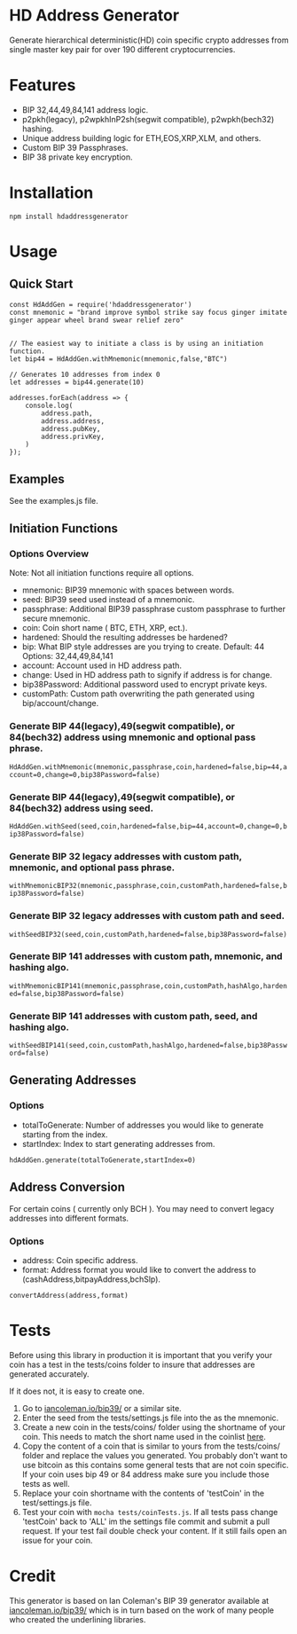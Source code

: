 # HD Address Generator

Generate hierarchical deterministic(HD) coin specific crypto addresses from single master key pair for over 190 different cryptocurrencies.

# Features 

- BIP 32,44,49,84,141 address logic. 
- p2pkh(legacy), p2wpkhInP2sh(segwit compatible), p2wpkh(bech32) hashing.
- Unique address building logic for ETH,EOS,XRP,XLM, and others. 
- Custom BIP 39 Passphrases.
- BIP 38 private key encryption.

# Installation  

`
npm install hdaddressgenerator
`

# Usage


## Quick Start
```
const HdAddGen = require('hdaddressgenerator')
const mnemonic = "brand improve symbol strike say focus ginger imitate ginger appear wheel brand swear relief zero"


// The easiest way to initiate a class is by using an initiation function.  
let bip44 = HdAddGen.withMnemonic(mnemonic,false,"BTC")

// Generates 10 addresses from index 0
let addresses = bip44.generate(10)

addresses.forEach(address => {
    console.log(
        address.path,
        address.address,
        address.pubKey,
        address.privKey,
    )
});

```

## Examples

See the examples.js file. 

## Initiation Functions


### Options Overview

Note: Not all initiation functions require all options.

- mnemonic: BIP39 mnemonic with spaces between words.
- seed: BIP39 seed used instead of a mnemonic.
- passphrase: Additional BIP39 passphrase custom passphrase to further secure mnemonic.
- coin: Coin short name ( BTC, ETH, XRP, ect.).
- hardened: Should the resulting addresses be hardened?
- bip: What BIP style addresses are you trying to create. Default: 44 Options: 32,44,49,84,141
- account: Account used in HD address path. 
- change: Used in HD address path to signify if address is for change.
- bip38Password: Additional password used to encrypt private keys.
- customPath: Custom path overwriting the path generated using bip/account/change.


### Generate BIP 44(legacy),49(segwit compatible), or 84(bech32) address using mnemonic and optional pass phrase.

`
HdAddGen.withMnemonic(mnemonic,passphrase,coin,hardened=false,bip=44,account=0,change=0,bip38Password=false)
`

### Generate BIP 44(legacy),49(segwit compatible), or 84(bech32) address using seed.

`
HdAddGen.withSeed(seed,coin,hardened=false,bip=44,account=0,change=0,bip38Password=false)
`

### Generate BIP 32 legacy addresses with custom path, mnemonic, and optional pass phrase. 

`
withMnemonicBIP32(mnemonic,passphrase,coin,customPath,hardened=false,bip38Password=false)
`

### Generate BIP 32 legacy addresses with custom path and seed. 

`
withSeedBIP32(seed,coin,customPath,hardened=false,bip38Password=false)
`

### Generate BIP 141 addresses with custom path, mnemonic, and hashing algo. 

`
withMnemonicBIP141(mnemonic,passphrase,coin,customPath,hashAlgo,hardened=false,bip38Password=false)
`

### Generate BIP 141 addresses with custom path, seed, and hashing algo. 

`
withSeedBIP141(seed,coin,customPath,hashAlgo,hardened=false,bip38Password=false)
`

## Generating Addresses 

### Options

- totalToGenerate: Number of addresses you would like to generate starting from the index.
- startIndex: Index to start generating addresses from.

`
hdAddGen.generate(totalToGenerate,startIndex=0)
`

## Address Conversion 

For certain coins ( currently only BCH ). You may need to convert legacy addresses into different formats. 

### Options

- address: Coin specific address.
- format: Address format you would like to convert the address to (cashAddress,bitpayAddress,bchSlp). 

`
convertAddress(address,format)
`

# Tests

Before using this library in production it is important that you verify your coin has a test in the tests/coins folder to insure that addresses are generated accurately. 

If it does not, it is easy to create one. 
1. Go to [iancoleman.io/bip39/](https://iancoleman.io/bip39/) or a similar site. 
2. Enter the seed from the tests/settings.js file into the as the mnemonic. 
3. Create a new coin in the tests/coins/ folder using the shortname of your coin. This needs to match the short name used in the coinlist [here](https://github.com/tboydston/coinnetworklist/blob/main/coinNetworkList.js). 
4. Copy the content of a coin that is similar to yours from the tests/coins/ folder and replace the values you generated. You probably don't want to use bitcoin as this contains some general tests that are not coin specific. If your coin uses bip 49 or 84 address make sure you include those tests as well. 
5. Replace your coin shortname with the contents of 'testCoin' in the test/settings.js file. 
6. Test your coin with `mocha tests/coinTests.js`. If all tests pass change 'testCoin' back to 'ALL' im the settings file commit and submit a pull request. If your test fail double check your content. If it still fails open an issue for your coin. 

# Credit 

This generator is based on Ian Coleman's BIP 39 generator available at [iancoleman.io/bip39/](https://iancoleman.io/bip39/) which is in turn based on the work of many people who created the underlining libraries. 
